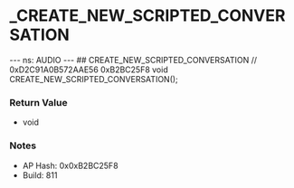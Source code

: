 # _CREATE_NEW_SCRIPTED_CONVERSATION

--- ns: AUDIO --- ## CREATE_NEW_SCRIPTED_CONVERSATION  // 0xD2C91A0B572AAE56 0xB2BC25F8 void CREATE_NEW_SCRIPTED_CONVERSATION();

### Return Value
* void

### Notes
* AP Hash: 0x0xB2BC25F8
* Build: 811

